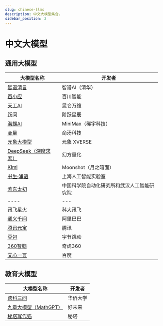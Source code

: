 ```yaml
---
slug: chinese-llms
description: 中文大模型集合。
sidebar_position: 2
---
```


# 中文大模型

## 通用大模型

| 大模型名称 | 开发者 |
|---|---|
| [智谱清言](https://chatglm.cn/) | 智谱AI（清华） |
| [百小应](https://ying.baichuan-ai.com/) | 百川智能 |
| [天工AI](https://www.tiangong.cn/) | 昆仑万维 |
| [跃问](https://yuewen.cn/chats/new) | 阶跃星辰 |
| [海螺AI](https://hailuoai.com/) | MiniMax（稀宇科技） |
| [商量](https://chat.sensetime.com/) | 商汤科技 |
| [元象大模型](https://chat.xverse.cn/xchat/index.html) | 元象 XVERSE |
| [DeepSeek（深度求索）](https://chat.deepseek.com/) | 幻方量化 |
| [Kimi](https://kimi.moonshot.cn/) | Moonshot（月之暗面） |
| [书生·浦语](https://internlm-chat.intern-ai.org.cn/) | 上海人工智能实验室 |
| [紫东太初](https://taichu-web.ia.ac.cn/#/chat) | 中国科学院自动化研究所和武汉人工智能研究院 |
|----|---|
| [讯飞星火](https://xinghuo.xfyun.cn/desk) | 科大讯飞 |
| [通义千问](https://tongyi.aliyun.com/qianwen/) | 阿里巴巴 |
| [腾讯元宝](https://yuanbao.tencent.com/chat/) | 腾讯 |
| [豆包](https://www.doubao.com/chat) | 字节跳动 |
| [360智脑](https://chat.360.com/) | 奇虎360 |
| [文心一言](https://yiyan.baidu.com/) | 百度 |

## 教育大模型

| 大模型名称 | 开发者 |
|---|---|
| [跨科三问](http://59.110.222.95:5010/index) | 华侨大学 |
| [九章大模型（MathGPT）](https://www.mathgpt.com/) | 好未来 |
| [秘塔写作猫](https://xiezuocat.com/) | 秘塔 |
